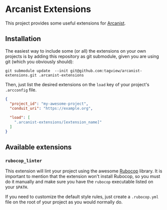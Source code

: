 # Arcanist Extensions

This project provides some useful extensions for [Arcanist](https://github.com/phacility/arcanist).

## Installation

The easiest way to include some (or all) the extensions on your own projects is by adding this repository as git submodule, given you are using git (which you obviously should):

`git submodule update  --init git@github.com:tagview/arcanist-extensions.git .arcanist-extensions`

Then, just list the desired extensions on the `load` key of your project's `.arcconfig` file.

```json
{
  "project_id": "my-awesome-project",
  "conduit_uri": "https://example.org",
  
  "load": [
    ".arcanist-extensions/[extension_name]"
  ]
}
```

## Available extensions

### `rubocop_linter`

This extension will lint your project using the awesome [Rubocop](https://github.com/bbatsov/rubocop) library. It is important to mention that the extension won't install Rubocop, so you must do it manually and make sure you have the `rubocop` executable listed on your `$PATH`. 

If you need to customize the default style rules, just create a `.rubocop.yml` file on the root of your project as you would normally do.
